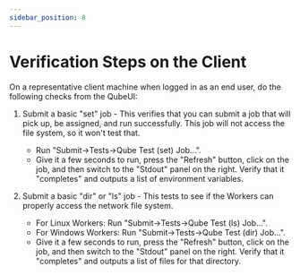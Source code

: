 ```yaml
---
sidebar_position: 8
---
```


# Verification Steps on the Client

On a representative client machine when logged in as an end user, do the
following checks from the QubeUI:

1. Submit a basic "set" job - This verifies that you can submit a job that will
pick up, be assigned, and run successfully. This job will not access the file
system, so it won't test that.
	* Run "Submit-\>Tests-\>Qube Test (set) Job...".
	* Give it a few seconds to run, press the "Refresh" button, click on the
	job, and then switch to the "Stdout" panel on the right. Verify that it
	"completes" and outputs a list of environment variables.

2. Submit a basic "dir" or "ls" job - This tests to see if the Workers can
properly access the network file system.
	* For Linux Workers: Run "Submit-\>Tests-\>Qube Test (ls) Job...".
	* For Windows Workers: Run "Submit-\>Tests-\>Qube Test (dir) Job...".
	* Give it a few seconds to run, press the "Refresh" button, click on the
	job, and then switch to the "Stdout" panel on the right. Verify that it
	"completes" and outputs a list of files for that directory.
